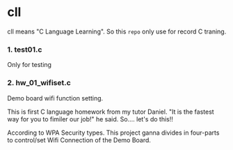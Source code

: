# cll
cll means "C Language Learning". So this `repo` only use for record C traning.

### 1. test01.c 

Only for testing

### 2. hw_01_wifiset.c

Demo board wifi function setting.

This is first C language homework from my tutor Daniel. 
"It is the fastest way for you to fimiler our job!" he said. 
So.... let's do this!!

According to WPA Security types. This project ganna divides in four-parts to control/set Wifi Connection of the Demo Board.
